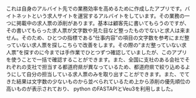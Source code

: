 これは自身のアルバイト先での業務効率を高めるために作成したアプリです。バイトネットという求人サイトを運営するアルバイトをしています。その業務の一つに掲載中の求人票の添削があります。基本は顧客先に書いてもらうのですが、その書いてもらった求人票が文字数や見た目など整ったものでないと求人は来ません。そのため、ひとつの指標である“仕事内容”の項目の文字数を参考にまだ整っていない求人票を探しこちらで改善をします。その際の“まだ整っていない求人票”を探すのに今までは手作業でひとつずつ確認していましたが、このアプリを使うことで一括で確認することができます。また、全国に支社のある会社でそれぞれの支社で担当する都道府県が異なっているため、都道府県で絞り込めるようにして自分の担当している求人票のみを取り出すことができます。また、でてきた結果は文字数の少ないものから並べられているため上から添削の優先順位の高いものが表示されており、 python のFASTAPIとVeu3を利用しました。
